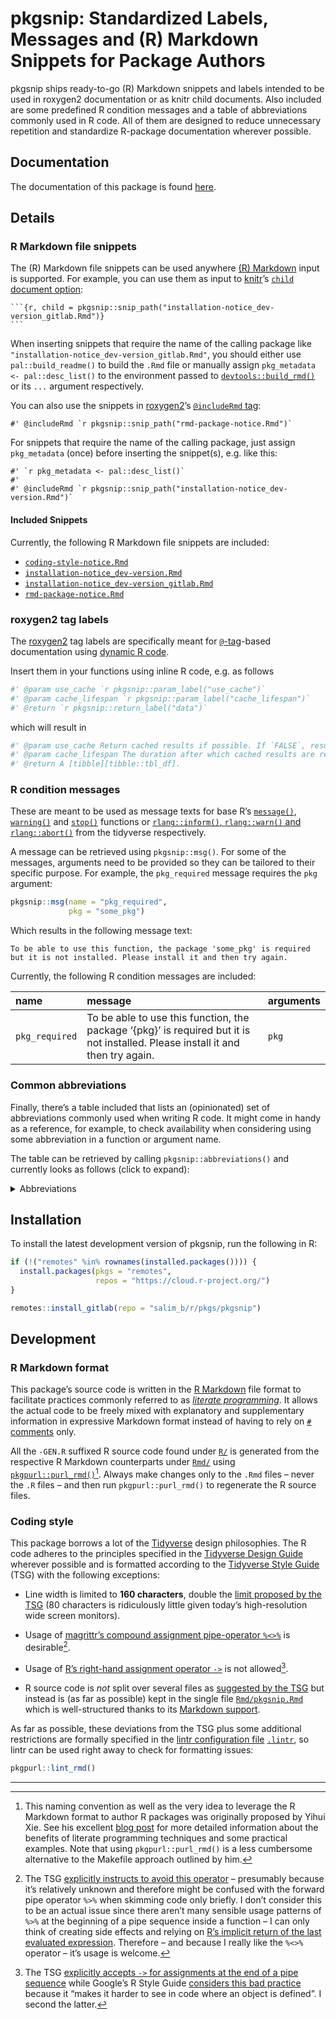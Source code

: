 # pkgsnip: Standardized Labels, Messages and (R) Markdown Snippets for Package Authors

pkgsnip ships ready-to-go (R) Markdown snippets and labels intended to be used in roxygen2 documentation or as knitr child documents. Also included are some predefined R condition messages and a table of abbreviations commonly used in R code. All of them are designed to reduce unnecessary repetition and standardize R-package documentation wherever possible.

## Documentation

The documentation of this package is found [here](https://rpkg.dev/pkgsnip).

## Details

### R Markdown file snippets

The (R) Markdown file snippets can be used anywhere [(R) Markdown](https://rmarkdown.rstudio.com/) input is supported. For example, you can use them as input to [knitr](https://yihui.org/knitr/)’s [`child` document option](https://yihui.org/knitr/options/#child-documents):

    ```{r, child = pkgsnip::snip_path("installation-notice_dev-version_gitlab.Rmd")}
    ```

When inserting snippets that require the name of the calling package like `"installation-notice_dev-version_gitlab.Rmd"`, you should either use `pal::build_readme()` to build the `.Rmd` file or manually assign `pkg_metadata <- pal::desc_list()` to the environment passed to [`devtools::build_rmd()`](https://devtools.r-lib.org/reference/build_rmd.html) or its `...` argument respectively.

You can also use the snippets in [roxygen2](https://roxygen2.r-lib.org/)’s [`@includeRmd` tag](https://roxygen2.r-lib.org/articles/rd.html#including-external--rmd-md-files):

``` rd
#' @includeRmd `r pkgsnip::snip_path("rmd-package-notice.Rmd")`
```

For snippets that require the name of the calling package, just assign `pkg_metadata` (once) before inserting the snippet(s), e.g. like this:

``` rd
#' `r pkg_metadata <- pal::desc_list()`
#'
#' @includeRmd `r pkgsnip::snip_path("installation-notice_dev-version.Rmd")`
```

#### Included Snippets

Currently, the following R Markdown file snippets are included:

-   [`coding-style-notice.Rmd`](https://gitlab.com/salim_b/r/pkgs/pkgsnip/-/tree/master/inst/snippets/coding-style-notice.Rmd)
-   [`installation-notice_dev-version.Rmd`](https://gitlab.com/salim_b/r/pkgs/pkgsnip/-/tree/master/inst/snippets/installation-notice_dev-version.Rmd)
-   [`installation-notice_dev-version_gitlab.Rmd`](https://gitlab.com/salim_b/r/pkgs/pkgsnip/-/tree/master/inst/snippets/installation-notice_dev-version_gitlab.Rmd)
-   [`rmd-package-notice.Rmd`](https://gitlab.com/salim_b/r/pkgs/pkgsnip/-/tree/master/inst/snippets/rmd-package-notice.Rmd)

### roxygen2 tag labels

The [roxygen2](https://roxygen2.r-lib.org/) tag labels are specifically meant for [`@`-tag](https://roxygen2.r-lib.org/articles/rd.html)-based documentation using [dynamic R code](https://roxygen2.r-lib.org/articles/rd-formatting.html#dynamic-r-code-1).

Insert them in your functions using inline R code, e.g. as follows

``` r
#' @param use_cache `r pkgsnip::param_label("use_cache")`
#' @param cache_lifespan `r pkgsnip::param_label("cache_lifespan")`
#' @return `r pkgsnip::return_label("data")`
```

which will result in

``` r
#' @param use_cache Return cached results if possible. If `FALSE`, results are always newly fetched regardless of `cache_lifespan`.
#' @param cache_lifespan The duration after which cached results are refreshed (i.e. newly fetched). A valid [lubridate duration][lubridate::as.duration]. Only relevant if `use_cache = TRUE`.
#' @return A [tibble][tibble::tbl_df].
```

### R condition messages

These are meant to be used as message texts for base R’s [`message()`](https://rdrr.io/r/base/message.html), [`warning()`](https://rdrr.io/r/base/warning.html) and [`stop()`](https://rdrr.io/r/base/stop.html) functions or [`rlang::inform()`, `rlang::warn()` and `rlang::abort()`](https://rlang.r-lib.org/reference/abort.html) from the tidyverse respectively.

A message can be retrieved using `pkgsnip::msg()`. For some of the messages, arguments need to be provided so they can be tailored to their specific purpose. For example, the `pkg_required` message requires the `pkg` argument:

``` r
pkgsnip::msg(name = "pkg_required",
             pkg = "some_pkg")
```

Which results in the following message text:

    To be able to use this function, the package 'some_pkg' is required but it is not installed. Please install it and then try again.

Currently, the following R condition messages are included:

| **name**       | **message**                                                                                                                     | **arguments** |
|:---------------|:--------------------------------------------------------------------------------------------------------------------------------|:--------------|
| `pkg_required` | To be able to use this function, the package ‘{pkg}’ is required but it is not installed. Please install it and then try again. | `pkg`         |

### Common abbreviations

Finally, there’s a table included that lists an (opinionated) set of abbreviations commonly used when writing R code. It might come in handy as a reference, for example, to check availability when considering using some abbreviation in a function or argument name.

The table can be retrieved by calling `pkgsnip::abbreviations()` and currently looks as follows (click to expand):

<details>
<summary>
Abbreviations
</summary>

| full_expressions           | abbreviation |
|:---------------------------|:-------------|
| absolute                   | abs          |
| argument                   | arg          |
| arguments                  | args         |
| attribute                  | attr         |
| attributes                 | attrs        |
| bibliography               | bib          |
| character                  | chr          |
| characters                 | chrs         |
| column                     | col          |
| columns                    | cols         |
| command                    | cmd          |
| commands                   | cmds         |
| combination                | combo        |
| combinations               | combos       |
| condition                  | cnd          |
| conditions                 | cnds         |
| configuration              | config       |
| configurations             | configs      |
| database                   | db           |
| dataframe                  | df           |
| dependency                 | dep          |
| dependencies               | deps         |
| development, developer     | dev          |
| developments, developers   | devs         |
| difference                 | diff         |
| differences                | diffs        |
| directory                  | dir          |
| directories                | dirs         |
| distribution               | distro       |
| distributions              | distros      |
| document                   | doc          |
| documents                  | docs         |
| double                     | dbl          |
| doubles                    | dbls         |
| element                    | el           |
| environment                | env          |
| environments               | envs         |
| exclude                    | excl         |
| expression                 | expr         |
| expressions                | exprs        |
| factor                     | fct          |
| factors                    | fcts         |
| filesystem                 | fs           |
| function                   | fn           |
| functions                  | fns          |
| generate, generation       | gen          |
| generations                | gens         |
| identifier                 | id           |
| identifiers                | ids          |
| include                    | incl         |
| index                      | i            |
| indices/indexes            | ix           |
| information                | info         |
| initialize, initialization | init         |
| integer                    | int          |
| integers                   | ints         |
| label                      | lbl          |
| labels                     | lbls         |
| language                   | lang         |
| languages                  | langs        |
| level                      | lvl          |
| levels                     | lvls         |
| list                       | ls           |
| logical                    | lgl          |
| logicals                   | lgls         |
| Markdown                   | md           |
| message                    | msg          |
| messages                   | msgs         |
| modification               | mod          |
| modifications              | mods         |
| number                     | nr           |
| numbers                    | nrs          |
| number of                  | n            |
| numeric                    | num          |
| numerics                   | nums         |
| object                     | obj          |
| objects                    | objs         |
| option                     | opt          |
| options                    | opts         |
| package                    | pkg          |
| packages                   | pkgs         |
| parameter                  | param        |
| parameters                 | params       |
| R Markdown                 | rmd          |
| reference                  | ref          |
| references                 | refs         |
| regular expression(s)      | regex        |
| relative                   | rel          |
| remove                     | rm           |
| roxygen2                   | roxy         |
| separate, separator        | sep          |
| separators                 | seps         |
| sequential, sequence       | seq          |
| sequences                  | seqs         |
| specify, specification     | spec         |
| string                     | str          |
| strings                    | strs         |
| temporary                  | tmp          |
| value                      | val          |
| values                     | vals         |
| variable                   | v            |
| variables                  | vx           |
| vector                     | vctr         |
| vectors                    | vctrs        |

</details>

## Installation

To install the latest development version of pkgsnip, run the following in R:

``` r
if (!("remotes" %in% rownames(installed.packages()))) {
  install.packages(pkgs = "remotes",
                   repos = "https://cloud.r-project.org/")
}

remotes::install_gitlab(repo = "salim_b/r/pkgs/pkgsnip")
```

## Development

### R Markdown format

This package’s source code is written in the [R Markdown](https://rmarkdown.rstudio.com/) file format to facilitate practices commonly referred to as [*literate programming*](https://en.wikipedia.org/wiki/Literate_programming). It allows the actual code to be freely mixed with explanatory and supplementary information in expressive Markdown format instead of having to rely on [`#` comments](https://cran.r-project.org/doc/manuals/r-release/R-lang.html#Comments) only.

All the `-GEN.R` suffixed R source code found under [`R/`](R/) is generated from the respective R Markdown counterparts under [`Rmd/`](Rmd/) using [`pkgpurl::purl_rmd()`](https://gitlab.com/salim_b/r/pkgs/pkgpurl/)[^1]. Always make changes only to the `.Rmd` files – never the `.R` files – and then run `pkgpurl::purl_rmd()` to regenerate the R source files.

### Coding style

This package borrows a lot of the [Tidyverse](https://www.tidyverse.org/) design philosophies. The R code adheres to the principles specified in the [Tidyverse Design Guide](https://principles.tidyverse.org/) wherever possible and is formatted according to the [Tidyverse Style Guide](https://style.tidyverse.org/) (TSG) with the following exceptions:

-   Line width is limited to **160 characters**, double the [limit proposed by the TSG](https://style.tidyverse.org/syntax.html#long-lines) (80 characters is ridiculously little given today’s high-resolution wide screen monitors).

-   Usage of [magrittr’s compound assignment pipe-operator `%<>%`](https://magrittr.tidyverse.org/reference/compound.html) is desirable[^2].

-   Usage of [R’s right-hand assignment operator `->`](https://rdrr.io/r/base/assignOps.html) is not allowed[^3].

-   R source code is *not* split over several files as [suggested by the TSG](https://style.tidyverse.org/package-files.html) but instead is (as far as possible) kept in the single file [`Rmd/pkgsnip.Rmd`](Rmd/pkgsnip.Rmd) which is well-structured thanks to its [Markdown support](#r-markdown-format).

As far as possible, these deviations from the TSG plus some additional restrictions are formally specified in the [lintr configuration file](https://github.com/jimhester/lintr#project-configuration) [`.lintr`](.lintr), so lintr can be used right away to check for formatting issues:

``` r
pkgpurl::lint_rmd()
```

---

[^1]: This naming convention as well as the very idea to leverage the R Markdown format to author R packages was originally proposed by Yihui Xie. See his excellent [blog post](https://yihui.name/rlp/) for more detailed information about the benefits of literate programming techniques and some practical examples. Note that using `pkgpurl::purl_rmd()` is a less cumbersome alternative to the Makefile approach outlined by him.

[^2]: The TSG [explicitly instructs to avoid this operator](https://style.tidyverse.org/pipes.html#assignment-2) – presumably because it’s relatively unknown and therefore might be confused with the forward pipe operator `%>%` when skimming code only briefly. I don’t consider this to be an actual issue since there aren’t many sensible usage patterns of `%>%` at the beginning of a pipe sequence inside a function – I can only think of creating side effects and relying on [R’s implicit return of the last evaluated expression](https://rdrr.io/r/base/function.html). Therefore – and because I really like the `%<>%` operator – it’s usage is welcome.

[^3]: The TSG [explicitly accepts `->` for assignments at the end of a pipe sequence](https://style.tidyverse.org/pipes.html#assignment-2) while Google’s R Style Guide [considers this bad practice](https://google.github.io/styleguide/Rguide.html#right-hand-assignment) because it “makes it harder to see in code where an object is defined”. I second the latter.
